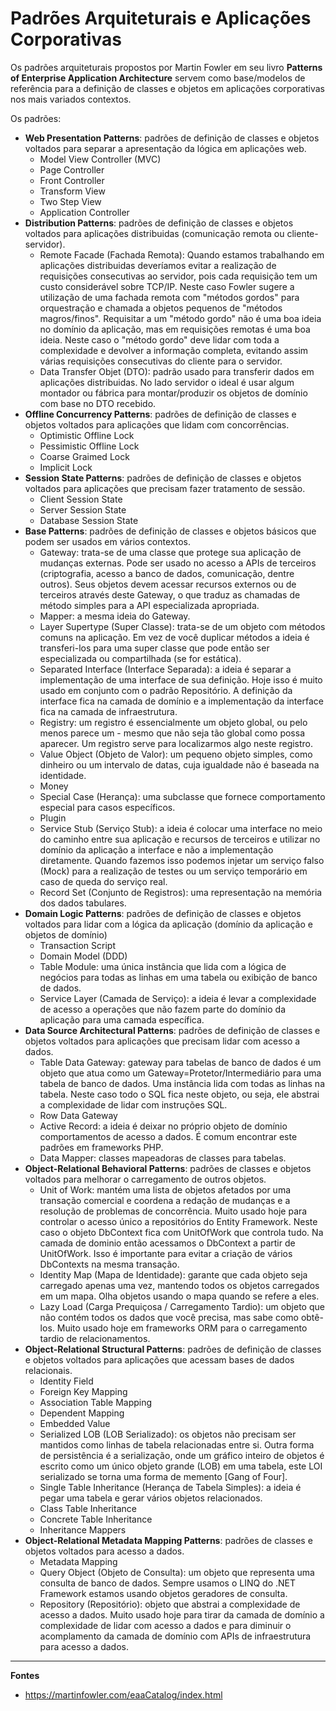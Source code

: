 # Padrões Arquiteturais e Aplicações Corporativas

Os padrões arquiteturais propostos por Martin Fowler em seu livro **Patterns of Enterprise Application Architecture** servem como base/modelos de referência para a definição de classes e objetos em aplicações corporativas nos mais variados contextos.

Os padrões:

- **Web Presentation Patterns**: padrões de definição de classes e objetos voltados para separar a apresentação da lógica em aplicações web.
    - Model View Controller (MVC)
    - Page Controller
    - Front Controller 
    - Transform View
    - Two Step View
    - Application Controller 
- **Distribution Patterns**: padrões de definição de classes e objetos voltados para aplicações distribuidas (comunicação remota ou cliente-servidor). 
    - Remote Facade (Fachada Remota): Quando estamos trabalhando em aplicações distribuidas deveríamos evitar a realização de requisições consecutivas ao servidor, pois cada requisição tem um custo considerável sobre TCP/IP. Neste caso Fowler sugere a utilização de uma fachada remota com "métodos gordos" para orquestração e chamada a objetos pequenos de "métodos magros/finos". Requisitar a um "método gordo" não é uma boa ideia no domínio da aplicação, mas em requisições remotas é uma boa ideia. Neste caso o "método gordo" deve lidar com toda a complexidade e devolver a informação completa, evitando assim várias requisições consecutivas do cliente para o servidor.
    - Data Transfer Objet (DTO): padrão usado para transferir dados em aplicações distribuidas. No lado servidor o ideal é usar algum montador ou fábrica para montar/produzir os objetos de domínio com base no DTO recebido. 
- **Offline Concurrency Patterns**: padrões de definição de classes e objetos voltados para aplicações que lidam com concorrências.
    - Optimistic Offline Lock
    - Pessimistic Offline Lock
    - Coarse Graimed Lock
    - Implicit Lock
- **Session State Patterns**: padrões de definição de classes e objetos voltados para aplicações que precisam fazer tratamento de sessão.
    - Client Session State 
    - Server Session State 
    - Database Session State 
- **Base Patterns**: padrões de definição de classes e objetos básicos que podem ser usados em vários contextos.
    - Gateway: trata-se de uma classe que protege sua aplicação de mudanças externas. Pode ser usado no acesso a APIs de terceiros (criptografia, acesso a banco de dados, comunicação, dentre outros). Seus objetos devem acessar recursos externos ou de terceiros através deste Gateway, o que traduz as chamadas de método simples para a API especializada apropriada.
    - Mapper: a mesma ideia do Gateway.
    - Layer Supertype (Super Classe): trata-se de um objeto com métodos comuns na aplicação. Em vez de você duplicar métodos a ideia é transferi-los para uma super classe que pode então ser especializada ou compartilhada (se for estática).
    - Separated Interface (Interface Separada): a ideia é separar a implementação de uma interface de sua definição. Hoje isso é muito usado em conjunto com o padrão Repositório. A definição da interface fica na camada de domínio e a implementação da interface fica na camada de infraestrutura.
    - Registry: um registro é essencialmente um objeto global, ou pelo menos parece um - mesmo que não seja tão global como possa aparecer. Um registro serve para localizarmos algo neste registro.
    - Value Object (Objeto de Valor): um pequeno objeto simples, como dinheiro ou um intervalo de datas, cuja igualdade não é baseada na identidade.
    - Money 
    - Special Case (Herança): uma subclasse que fornece comportamento especial para casos específicos.
    - Plugin 
    - Service Stub (Serviço Stub): a ideia é colocar uma interface no meio do caminho entre sua aplicação e recursos de terceiros e utilizar no domínio da aplicação a interface e não a implementação diretamente. Quando fazemos isso podemos injetar um serviço falso (Mock) para a realização de testes ou um serviço temporário em caso de queda do serviço real.
    - Record Set (Conjunto de Registros): uma representação na memória dos dados tabulares.
- **Domain Logic Patterns**: padrões de definição de classes e objetos voltados para lidar com a lógica da aplicação (domínio da aplicação e objetos de domínio)
    - Transaction Script 
    - Domain Model (DDD)
    - Table Module: uma única instância que lida com a lógica de negócios para todas as linhas em uma tabela ou exibição de banco de dados.
    - Service Layer (Camada de Serviço): a ideia é levar a complexidade de acesso a operações que não fazem parte do domínio da aplicação para uma camada específica.
- **Data Source Architectural Patterns**: padrões de definição de classes e objetos voltados para aplicações que precisam lidar com acesso a dados.
    - Table Data Gateway: gateway para tabelas de banco de dados é um objeto que atua como um Gateway=Protetor/Intermediário para uma tabela de banco de dados. Uma instância lida com todas as linhas na tabela. Neste caso todo o SQL fica neste objeto, ou seja, ele abstrai a complexidade de lidar com instruções SQL.
    - Row Data Gateway 
    - Active Record: a ideia é deixar no próprio objeto de domínio comportamentos de acesso a dados. É comum encontrar este padrões em frameworks PHP.
    - Data Mapper: classes mapeadoras de classes para tabelas.
- **Object-Relational Behavioral Patterns**: padrões de classes e objetos voltados para melhorar o carregamento de outros objetos.
    - Unit of Work: mantém uma lista de objetos afetados por uma transação comercial e coordena a redação de mudanças e a resolução de problemas de concorrência. Muito usado hoje para controlar o acesso único a repositórios do Entity Framework. Neste caso o objeto DbContext fica com UnitOfWork que controla tudo. Na camada de dominio então acessamos o DbContext a partir de UnitOfWork. Isso é importante para evitar a criação de vários DbContexts na mesma transação.
    - Identity Map (Mapa de Identidade): garante que cada objeto seja carregado apenas uma vez, mantendo todos os objetos carregados em um mapa. Olha objetos usando o mapa quando se refere a eles.
    - Lazy Load (Carga Prequiçosa / Carregamento Tardio): um objeto que não contém todos os dados que você precisa, mas sabe como obtê-los. Muito usado hoje em frameworks ORM para o carregamento tardio de relacionamentos.
- **Object-Relational Structural Patterns**: padrões de definição de classes e objetos voltados para aplicações que acessam bases de dados relacionais.
    - Identity Field
    - Foreign Key Mapping
    - Association Table Mapping 
    - Dependent Mapping 
    - Embedded Value 
    - Serialized LOB (LOB Serializado): os objetos não precisam ser mantidos como linhas de tabela relacionadas entre si. Outra forma de persistência é a serialização, onde um gráfico inteiro de objetos é escrito como um único objeto grande (LOB) em uma tabela, este LOI serializado se torna uma forma de memento [Gang of Four].
    - Single Table Inheritance (Herança de Tabela Simples): a ideia é pegar uma tabela e gerar vários objetos relacionados.
    - Class Table Inheritance
    - Concrete Table Inheritance 
    - Inheritance Mappers 
- **Object-Relational Metadata Mapping Patterns**: padrões de classes e objetos voltados para acesso a dados.
    - Metadata Mapping 
    - Query Object (Objeto de Consulta): um objeto que representa uma consulta de banco de dados. Sempre usamos o LINQ do .NET Framework estamos usando objetos geradores de consulta.
    - Repository (Repositório): objeto que abstrai a complexidade de acesso a dados. Muito usado hoje para tirar da camada de domínio a complexidade de lidar com acesso a dados e para diminuir o acomplamento da camada de domínio com APIs de infraestrutura para acesso a dados.

--- 

**Fontes** 
- https://martinfowler.com/eaaCatalog/index.html
